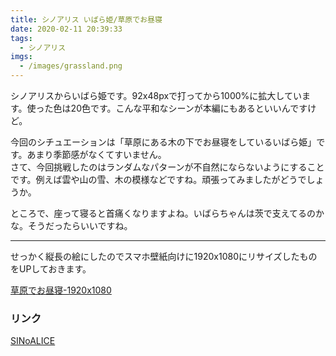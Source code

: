 ```yaml
---
title: シノアリス いばら姫/草原でお昼寝
date: 2020-02-11 20:39:33
tags:
  - シノアリス
imgs:
  - /images/grassland.png
---
```


シノアリスからいばら姫です。92x48pxで打ってから1000%に拡大しています。使った色は20色です。こんな平和なシーンが本編にもあるといいんですけど。

今回のシチュエーションは「草原にある木の下でお昼寝をしているいばら姫」です。あまり季節感がなくてすいません。  
さて、今回挑戦したのはランダムなパターンが不自然にならないようにすることです。例えば雲や山の雪、木の模様などですね。頑張ってみましたがどうでしょうか。

ところで、座って寝ると首痛くなりますよね。いばらちゃんは茨で支えてるのかな。そうだったらいいですね。

---

せっかく縦長の絵にしたのでスマホ壁紙向けに1920x1080にリサイズしたものをUPしておきます。

[草原でお昼寝-1920x1080](/images/grassland-1920x1080.png)

### リンク
[SINoALICE](http://sinoalice.jp)
